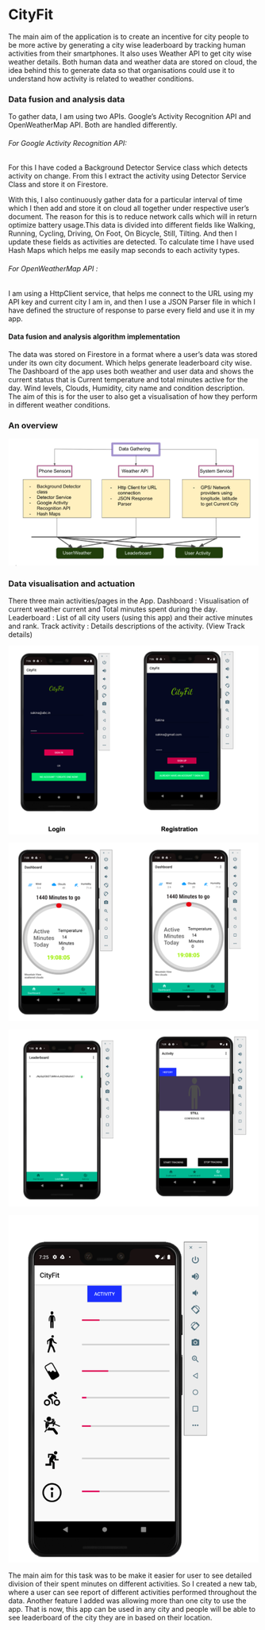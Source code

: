 # CityFit 
The main aim of the application is to create an incentive for city people to be more active by generating a city wise leaderboard by tracking human activities from their smartphones. It also uses Weather API to get city wise weather details. Both human data and weather data are stored on cloud, the idea behind this to generate data so that organisations could use it to understand how activity is related to weather conditions. 
 
### Data fusion and analysis data 
To gather data, I am using two APIs. Google’s Activity Recognition API and OpenWeatherMap API. Both are handled differently. 
 
###### For Google Activity Recognition API: 
For this I have coded a Background Detector Service class which detects activity on change. From this I extract the activity using Detector Service Class and store it on Firestore. 
 
With this, I also continuously gather data for a particular interval of time which I then add and store it on cloud all together under respective user’s document. The reason for this is to reduce network calls which will in return optimize battery usage.This data is divided into different fields like Walking, Running, Cycling, Driving, On Foot, On Bicycle, Still, Tilting. And then I update these fields as activities are detected. To calculate time I have used Hash Maps which helps me easily map seconds to each activity types. 
 
###### For OpenWeatherMap API : 
I am using a HttpClient service, that helps me connect to the URL using my API key and current city I am in, and then I use a JSON Parser file in which I have defined the structure of response to parse every field and use it in my app. 
 

#### Data fusion and analysis algorithm implementation
The data was stored on Firestore in a format where a user’s data was stored under its own city document. Which helps generate leaderboard city wise. The Dashboard of the app uses both weather and user data and shows the current status that is Current temperature and total minutes active for the day. Wind levels, Clouds, Humidity, city name and condition description. The aim of this is for the user to also get a visualisation of how they perform in different weather conditions. 

### An overview 
![Architecture](architecture.png)

 
### Data visualisation and actuation
 
There three main activities/pages in the App.
Dashboard : Visualisation of current weather current and Total minutes spent during the day. 
Leaderboard : List of all city users (using this app) and their active minutes and rank. 
Track activity : Details descriptions of the activity. (View Track details)
 
![login](login.png)

![Layout1](layout1.png)

![layout2](layout2.png)

![Activities](activities.png)
          
 
 
            
 
 
 
 
 
 
 
 
 
 
 
 

 
The main aim for this task was to be make it easier for user to see detailed division of their spent minutes on different activities. So I created a new tab, where a user can see report of different activities performed throughout the data. 
Another feature I added was allowing more than one city to use the app. That is now, this app can be used in any city and people will be able to see leaderboard of the city they are in based on their location. 
 

 

